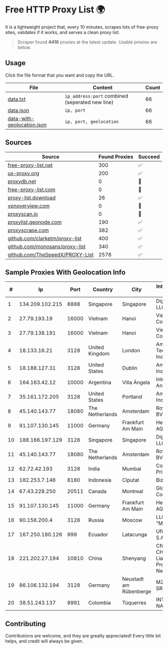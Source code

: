 
# Free HTTP Proxy List 🌍

It is a lightweight project that, every 10 minutes, scrapes lots of free-proxy sites, validates if it works, and serves a clean proxy list.


> Scraper found **4416** proxies at the latest update. Usable proxies are below.

## Usage

Click the file format that you want and copy the URL.


|File|Content|Count|
|----|-------|-----|
|[data.txt](https://raw.githubusercontent.com/themiralay/Proxy-List-World/master/data.txt)|`ip_address:port` combined (seperated new line)|66|
|[data.json](https://raw.githubusercontent.com/themiralay/Proxy-List-World/master/data.json)|`ip, port`|66|
|[data-with-geolocation.json](https://raw.githubusercontent.com/themiralay/Proxy-List-World/master/data-with-geolocation.json)|`ip, port, geolocation`|66|

## Sources

|Source|Found Proxies|Succeed|
|------|-------------|-------|
|[free-proxy-list.net](https://free-proxy-list.net)|300|✅|
|[us-proxy.org](https://www.us-proxy.org)|200|✅|
|[proxydb.net](http://proxydb.net)|0|🚫|
|[free-proxy-list.com](https://free-proxy-list.com/?page=&port=&type%5B%5D=http&type%5B%5D=https&up_time=0&search=Search)|0|🚫|
|[proxy-list.download](https://www.proxy-list.download/HTTP)|26|✅|
|[vpnoverview.com](https://vpnoverview.com/privacy/anonymous-browsing/free-proxy-servers)|0|🚫|
|[proxyscan.io](https://www.proxyscan.io)|0|🚫|
|[proxylist.geonode.com](https://proxylist.geonode.com/api/proxy-list?limit=300&page=1&sort_by=lastChecked&sort_type=desc&protocols=http,https)|190|✅|
|[proxyscrape.com](https://api.proxyscrape.com/v2/?request=displayproxies&protocol=http&timeout=10000&country=all&ssl=all&anonymity=all)|382|✅|
|[github.com/clarketm/proxy-list](https://raw.githubusercontent.com/clarketm/proxy-list/master/proxy-list-raw.txt)|400|✅|
|[github.com/monosans/proxy-list](https://raw.githubusercontent.com/monosans/proxy-list/main/proxies/http.txt)|340|✅|
|[github.com/TheSpeedX/PROXY-List](https://raw.githubusercontent.com/TheSpeedX/PROXY-List/master/http.txt)|2578|✅|


## Sample Proxies With Geolocation Info

|#|Ip|Port|Country|City|Internet Service Provider|
|-|--|----|-------|----|-------------------------|
|1|134.209.102.215|8888|Singapore|Singapore|DigitalOcean, LLC|
|2|27.79.193.19|16000|Vietnam|Hanoi|Viettel Corporation|
|3|27.79.138.191|16000|Vietnam|Hanoi|Viettel Corporation|
|4|18.133.16.21|3128|United Kingdom|London|Amazon Technologies Inc.|
|5|18.188.127.31|3128|United States|Dublin|Amazon.com, Inc.|
|6|164.163.42.12|10000|Argentina|Villa Ángela|Interret Villa Angela SRL|
|7|35.161.172.205|3128|United States|Portland|Amazon.com, Inc.|
|8|45.140.143.77|18080|The Netherlands|Amsterdam|RoyaleHosting BV|
|9|91.107.130.145|11000|Germany|Frankfurt Am Main|Hetzner Online AG|
|10|188.166.197.129|3128|Singapore|Singapore|DigitalOcean, LLC|
|11|45.140.143.77|18080|The Netherlands|Amsterdam|RoyaleHosting BV|
|12|62.72.42.193|3128|India|Mumbai|Contabo Asia Private Limited|
|13|182.253.7.146|8180|Indonesia|Ciputat|Biznet Networks|
|14|67.43.228.250|20511|Canada|Montreal|GloboTech Communications|
|15|91.107.130.145|11000|Germany|Frankfurt Am Main|Hetzner Online AG|
|16|90.156.200.4|3128|Russia|Moscow|LLC "MASTERHOST"|
|17|167.250.180.126|999|Ecuador|Latacunga|Ufinet Panama S.A.|
|18|221.202.27.194|10810|China|Shenyang|CNC Group CHINA169 Liaoning Province Network|
|19|86.106.132.194|3128|Germany|Neustadt am Rübenberge|M247 Europe SRL|
|20|38.51.243.137|9991|Colombia|Túquerres|INTERCOMM DE NARIÑO SAS|



## Contributing

Contributions are welcome, and they are greatly appreciated! Every
little bit helps, and credit will always be given.

